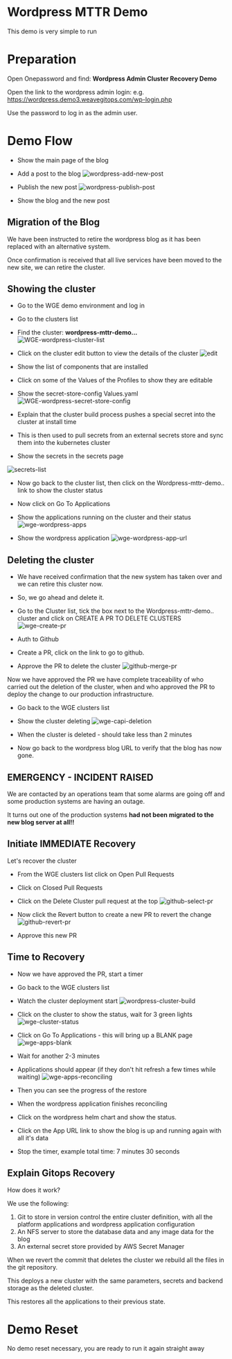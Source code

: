 # Wordpress MTTR Demo

This demo is very simple to run

# Preparation

Open Onepassword and find:
**Wordpress Admin Cluster Recovery Demo**

Open the link to the wordpress admin login:
e.g.
https://wordpress.demo3.weavegitops.com/wp-login.php

Use the password to log in as the admin user.

# Demo Flow

* Show the main page of the blog

* Add a post to the blog
![wordpress-add-new-post](https://user-images.githubusercontent.com/1316183/228937272-abd16e0b-f8d3-4d49-b7b7-9b262599fb55.png)

* Publish the new post
![wordpress-publish-post](https://user-images.githubusercontent.com/1316183/228937251-1f40fca1-419b-4f64-a6c8-70c235d4e7a3.png)

* Show the blog and the new post

## Migration of the Blog

We have been instructed to retire the wordpress blog as it has been replaced with an alternative system.

Once confirmation is received that all live services have been moved to the new site, we can retire the cluster.

## Showing the cluster

* Go to the WGE demo environment and log in
* Go to the clusters list

* Find the cluster: **wordpress-mttr-demo...**
![WGE-wordpress-cluster-list](https://user-images.githubusercontent.com/1316183/228941659-69c7abb1-6230-4e87-b32b-a14bfcbd5ef4.png)

* Click on the cluster edit button to view the details of the cluster
![edit](https://user-images.githubusercontent.com/1316183/228941913-3cb597b0-8dad-4e6f-b9f7-b6ec871d80dc.png)

* Show the list of components that are installed

* Click on some of the Values of the Profiles to show they are editable
* Show the secret-store-config Values.yaml
![WGE-wordpress-secret-store-config](https://user-images.githubusercontent.com/1316183/228942217-f6669359-2a0b-4e93-9cb4-74cbf4ac847b.png)

* Explain that the cluster build process pushes a special secret into the cluster at install time 
* This is then used to pull secrets from an external secrets store and sync them into the kubernetes cluster
* Show the secrets in the secrets page

![secrets-list](https://user-images.githubusercontent.com/1316183/228942657-b5281cf1-0521-4b9d-9453-c988f508e8c9.png)


* Now go back to the cluster list, then click on the Wordpress-mttr-demo.. link to show the cluster status

* Now click on Go To Applications
* Show the applications running on the cluster and their status
![wge-wordpress-apps](https://user-images.githubusercontent.com/1316183/228943184-63558f92-4a9d-46a4-a104-8e532400541f.png)

* Show the wordpress application
![wge-wordpress-app-url](https://user-images.githubusercontent.com/1316183/228955645-d2e6fc81-f815-4d1d-b397-b6944e24de15.png)


## Deleting the cluster

* We have received confirmation that the new system has taken over and we can retire this cluster now.
* So, we go ahead and delete it.
* Go to the Cluster list, tick the box next to the Wordpress-mttr-demo.. cluster and click on CREATE A PR TO DELETE CLUSTERS
![wge-create-pr](https://user-images.githubusercontent.com/1316183/228955888-d99bd04c-94b0-403a-9be9-c4a7786ea50b.png)

* Auth to Github
* Create a PR, click on the link to go to github.
* Approve the PR to delete the cluster
![github-merge-pr](https://user-images.githubusercontent.com/1316183/228956163-39d8c66c-7e24-4964-b41b-0ce8b0f5293e.png)

Now we have approved the PR we have complete traceability of who carried out the deletion of the cluster, when and who approved the PR to deploy the change to our production infrastructure.

* Go back to the WGE clusters list
* Show the cluster deleting
![wge-capi-deletion](https://user-images.githubusercontent.com/1316183/228956383-13dfa104-2e76-45b9-8499-7bee519aafdf.png)

* When the cluster is deleted - should take less than 2 minutes
* Now go back to the wordpress blog URL to verify that the blog has now gone.

## EMERGENCY - INCIDENT RAISED

We are contacted by an operations team that some alarms are going off and some production systems are having an outage.

It turns out one of the production systems **had not been migrated to the new blog server at all!!**

## Initiate IMMEDIATE Recovery

Let's recover the cluster

* From the WGE clusters list click on Open Pull Requests

* Click on Closed Pull Requests
* Click on the Delete Cluster pull request at the top
![github-select-pr](https://user-images.githubusercontent.com/1316183/228956716-55756781-0b16-45f2-8b16-8ce323e3de57.png)

* Now click the Revert button to create a new PR to revert the change
![github-revert-pr](https://user-images.githubusercontent.com/1316183/228956748-7dbc4472-1419-4b99-ab35-edcf813309f5.png)

* Approve this new PR

## Time to Recovery

* Now we have approved the PR, start a timer
* Go back to the WGE clusters list
* Watch the cluster deployment start
![wordpress-cluster-build](https://user-images.githubusercontent.com/1316183/228963816-7da0b920-0d50-4770-9906-ebd96f70a123.png)


* Click on the cluster to show the status, wait for 3 green lights
![wge-cluster-status](https://user-images.githubusercontent.com/1316183/228963938-3c50b065-74e6-464d-bad9-886a37313a9b.png)


* Click on Go To Applications - this will bring up a BLANK page
![wge-apps-blank](https://user-images.githubusercontent.com/1316183/228964057-cf13f102-084a-45a7-a733-6118b769e3f4.png)


* Wait for another 2-3 minutes
* Applications should appear (if they don't hit refresh a few times while waiting)
![wge-apps-reconciling](https://user-images.githubusercontent.com/1316183/228964379-4acab547-c53a-4007-81cf-63809a02bad5.png)


* Then you can see the progress of the restore
* When the wordpress application finishes reconciling
* Click on the wordpress helm chart and show the status.
* Click on the App URL link to show the blog is up and running again with all it's data


* Stop the timer, example total time: 7 minutes 30 seconds

## Explain Gitops Recovery

How does it work?

We use the following:
1. Git to store in version control the entire cluster definition, with all the platform applications and wordpress application configuration
2. An NFS server to store the database data and any image data for the blog
3. An external secret store provided by AWS Secret Manager

When we revert the commit that deletes the cluster we rebuild all the files in the git repository.

This deploys a new cluster with the same parameters, secrets and backend storage as the deleted cluster.

This restores all the applications to their previous state.

# Demo Reset

No demo reset necessary, you are ready to run it again straight away
